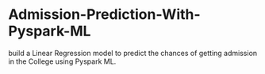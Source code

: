 # Admission-Prediction-With-Pyspark-ML
build a Linear Regression model to predict the chances of getting admission in the College using Pyspark ML.
